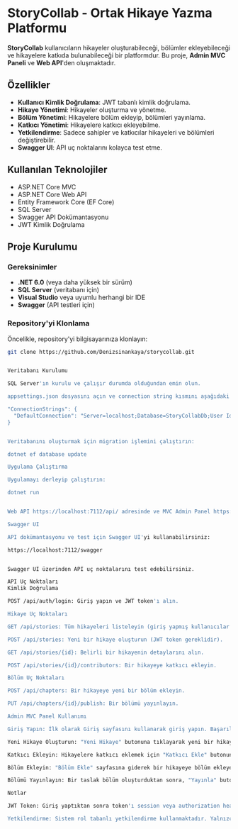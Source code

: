 # StoryCollab - Ortak Hikaye Yazma Platformu

**StoryCollab** kullanıcıların hikayeler oluşturabileceği, bölümler ekleyebileceği ve hikayelere katkıda bulunabileceği bir platformdur. Bu proje, **Admin MVC Paneli** ve **Web API**'den oluşmaktadır.

## **Özellikler**

- **Kullanıcı Kimlik Doğrulama**: JWT tabanlı kimlik doğrulama.
- **Hikaye Yönetimi**: Hikayeler oluşturma ve yönetme.
- **Bölüm Yönetimi**: Hikayelere bölüm ekleyip, bölümleri yayınlama.
- **Katkıcı Yönetimi**: Hikayelere katkıcı ekleyebilme.
- **Yetkilendirme**: Sadece sahipler ve katkıcılar hikayeleri ve bölümleri değiştirebilir.
- **Swagger UI**: API uç noktalarını kolayca test etme.

## **Kullanılan Teknolojiler**

- ASP.NET Core MVC
- ASP.NET Core Web API
- Entity Framework Core (EF Core)
- SQL Server
- Swagger API Dokümantasyonu
- JWT Kimlik Doğrulama

## **Proje Kurulumu**

### **Gereksinimler**

- **.NET 6.0** (veya daha yüksek bir sürüm)
- **SQL Server** (veritabanı için)
- **Visual Studio** veya uyumlu herhangi bir IDE
- **Swagger** (API testleri için)

### **Repository'yi Klonlama**

Öncelikle, repository'yi bilgisayarınıza klonlayın:

```bash
git clone https://github.com/Denizsinankaya/storycollab.git


Veritabanı Kurulumu

SQL Server'ın kurulu ve çalışır durumda olduğundan emin olun.

appsettings.json dosyasını açın ve connection string kısmını aşağıdaki gibi yapılandırın:

"ConnectionStrings": {
  "DefaultConnection": "Server=localhost;Database=StoryCollabDb;User Id=your_username;Password=your_password;"
}


Veritabanını oluşturmak için migration işlemini çalıştırın:

dotnet ef database update

Uygulama Çalıştırma

Uygulamayı derleyip çalıştırın:

dotnet run


Web API https://localhost:7112/api/ adresinde ve MVC Admin Panel https://localhost:7154/ adresinde çalışacaktır.

Swagger UI

API dokümantasyonu ve test için Swagger UI'yi kullanabilirsiniz:

https://localhost:7112/swagger


Swagger UI üzerinden API uç noktalarını test edebilirsiniz.

API Uç Noktaları
Kimlik Doğrulama

POST /api/auth/login: Giriş yapın ve JWT token'ı alın.

Hikaye Uç Noktaları

GET /api/stories: Tüm hikayeleri listeleyin (giriş yapmış kullanıcılar için erişilebilir).

POST /api/stories: Yeni bir hikaye oluşturun (JWT token gereklidir).

GET /api/stories/{id}: Belirli bir hikayenin detaylarını alın.

POST /api/stories/{id}/contributors: Bir hikayeye katkıcı ekleyin.

Bölüm Uç Noktaları

POST /api/chapters: Bir hikayeye yeni bir bölüm ekleyin.

PUT /api/chapters/{id}/publish: Bir bölümü yayınlayın.

Admin MVC Panel Kullanımı

Giriş Yapın: İlk olarak Giriş sayfasını kullanarak giriş yapın. Başarılı bir girişten sonra JWT token'ı session içinde saklanır.

Yeni Hikaye Oluşturun: "Yeni Hikaye" butonuna tıklayarak yeni bir hikaye oluşturabilirsiniz.

Katkıcı Ekleyin: Hikayelere katkıcı eklemek için "Katkıcı Ekle" butonunu kullanın.

Bölüm Ekleyin: "Bölüm Ekle" sayfasına giderek bir hikayeye bölüm ekleyebilirsiniz.

Bölümü Yayınlayın: Bir taslak bölüm oluşturduktan sonra, "Yayınla" butonuna tıklayarak bölümü yayınlayabilirsiniz.

Notlar

JWT Token: Giriş yaptıktan sonra token'ı session veya authorization header içinde saklayın ve API isteklerinde kullanın.

Yetkilendirme: Sistem rol tabanlı yetkilendirme kullanmaktadır. Yalnızca hikaye sahipleri ve katkıcılar hikayeleri veya bölümleri değiştirebilir.

